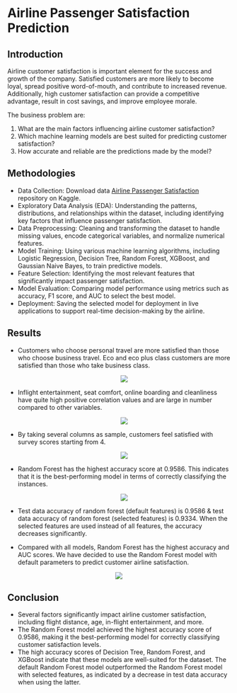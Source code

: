 # Airline Passenger Satisfaction Prediction

## Introduction
Airline customer satisfaction is important element for the success and growth of the company. Satisfied customers are more likely to become loyal, spread positive word-of-mouth, and contribute to increased revenue. Additionally, high customer satisfaction can provide a competitive advantage, result in cost savings, and improve employee morale.

The business problem are:

1.    What are the main factors influencing airline customer satisfaction?
2.    Which machine learning models are best suited for predicting customer satisfaction?
3.    How accurate and reliable are the predictions made by the model?

## Methodologies
- Data Collection: Download data [Airline Passenger Satisfaction](https://www.kaggle.com/datasets/teejmahal20/airline-passenger-satisfaction) repository on Kaggle.
- Exploratory Data Analysis (EDA): Understanding the patterns, distributions, and relationships within the dataset, including identifying key factors that influence passenger satisfaction.
- Data Preprocessing: Cleaning and transforming the dataset to handle missing values, encode categorical variables, and normalize numerical features.
- Model Training: Using various machine learning algorithms, including Logistic Regression, Decision Tree, Random Forest, XGBoost, and Gaussian Naive Bayes, to train predictive models.
- Feature Selection: Identifying the most relevant features that significantly impact passenger satisfaction.
- Model Evaluation: Comparing model performance using metrics such as accuracy, F1 score, and AUC to select the best model.
- Deployment: Saving the selected model for deployment in live applications to support real-time decision-making by the airline.

## Results
- Customers who choose personal travel are more satisfied than those who choose business travel. Eco and eco plus class customers are more satisfied than those who take business class.
  <p align="center"> <img src= https://github.com/wahyuumd/Airline-Passenger-Satisfaction-Prediction/assets/88516571/843f0433-7ed1-40af-a91f-bd91b9b1f850> </p>
  
- Inflight entertainment, seat comfort, online boarding and cleanliness have quite high positive correlation values ​​and are large in number compared to other variables.
  <p align="center"> <img src= https://github.com/wahyuumd/Airline-Passenger-Satisfaction-Prediction/assets/88516571/bdedf9da-553a-44ae-9255-03f63fec953a> </p>

- By taking several columns as sample, customers feel satisfied with survey scores starting from 4.
  <p align="center"> <img src= https://github.com/wahyuumd/Airline-Passenger-Satisfaction-Prediction/assets/88516571/41b95356-7fcf-46b8-ab69-a9c72634cd36> </p>

- Random Forest has the highest accuracy score at 0.9586. This indicates that it is the best-performing model in terms of correctly classifying the instances.

  <p align="center"> <img src= https://github.com/wahyuumd/Airline-Passenger-Satisfaction-Prediction/assets/88516571/ed828832-d1c3-470e-9c6b-099f322ce6f0> </p>

- Test data accuracy of random forest (default features) is  0.9586 & test data accuracy of random forest (selected features) is 0.9334. When the selected features are used instead of all features, the accuracy decreases significantly.

- Compared with all models, Random Forest has the highest accuracy and AUC scores. We have decided to use the Random Forest model with default parameters to predict customer airline satisfaction.
<p align="center"> <img src= https://github.com/wahyuumd/Airline-Passenger-Satisfaction-Prediction/assets/88516571/1cc8419e-a06c-49c5-8e68-ffdade237573> </p>

## Conclusion
- Several factors significantly impact airline customer satisfaction, including flight distance, age, in-flight entertainment, and more.
- The Random Forest model achieved the highest accuracy score of 0.9586, making it the best-performing model for correctly classifying customer satisfaction levels.
- The high accuracy scores of Decision Tree, Random Forest, and XGBoost indicate that these models are well-suited for the dataset. The default Random Forest model outperformed the Random Forest model with selected features, as indicated by a decrease in test data accuracy when using the latter.
